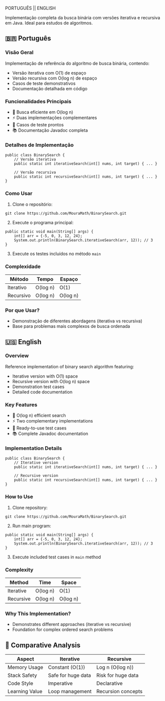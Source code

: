 PORTUGUÊS || ENGLISH


Implementação completa da busca binária com versões iterativa e recursiva em Java. Ideal para estudos de algoritmos.

## 🇧🇷 Português

### Visão Geral
Implementação de referência do algoritmo de busca binária, contendo:
- Versão iterativa com O(1) de espaço
- Versão recursiva com O(log n) de espaço
- Casos de teste demonstrativos
- Documentação detalhada em código

### Funcionalidades Principais
- 🎯 Busca eficiente em O(log n)
- ⚡ Duas implementações complementares
- 🧪 Casos de teste prontos
- 📚 Documentação Javadoc completa

### Detalhes de Implementação
```
public class BinarySearch {
    // Versão iterativa
    public static int iterativeSearch(int[] nums, int target) { ... }
    
    // Versão recursiva
    public static int recursiveSearch(int[] nums, int target) { ... }
}
```

### Como Usar
1. Clone o repositório:
```
git clone https://github.com/MouraMath/BinarySearch.git
```

2. Execute o programa principal:
```
public static void main(String[] args) {
    int[] arr = {-5, 0, 3, 12, 24};
    System.out.println(BinarySearch.iterativeSearch(arr, 12)); // 3
}
```

3. Execute os testes incluídos no método `main`

### Complexidade
| Método       | Tempo  | Espaço   |
|--------------|--------|----------|
| Iterativo    | O(log n)| O(1)     |
| Recursivo    | O(log n)| O(log n) |

### Por que Usar?
- Demonstração de diferentes abordagens (iterativa vs recursiva)
- Base para problemas mais complexos de busca ordenada

## 🇺🇸 English

### Overview
Reference implementation of binary search algorithm featuring:
- Iterative version with O(1) space
- Recursive version with O(log n) space
- Demonstration test cases
- Detailed code documentation

### Key Features
- 🎯 O(log n) efficient search
- ⚡ Two complementary implementations
- 🧪 Ready-to-use test cases
- 📚 Complete Javadoc documentation

### Implementation Details
```
public class BinarySearch {
    // Iterative version
    public static int iterativeSearch(int[] nums, int target) { ... }
    
    // Recursive version
    public static int recursiveSearch(int[] nums, int target) { ... }
}
```

### How to Use
1. Clone repository:
```
git clone https://github.com/MouraMath/BinarySearch.git
```

2. Run main program:
```
public static void main(String[] args) {
    int[] arr = {-5, 0, 3, 12, 24};
    System.out.println(BinarySearch.iterativeSearch(arr, 12)); // 3
}
```

3. Execute included test cases in `main` method

### Complexity
| Method       | Time   | Space    |
|--------------|--------|----------|
| Iterative    | O(log n)| O(1)     |
| Recursive    | O(log n)| O(log n) |

### Why This Implementation?
- Demonstrates different approaches (iterative vs recursive)
- Foundation for complex ordered search problems

## 📝 Comparative Analysis
| Aspect          | Iterative          | Recursive          |
|-----------------|--------------------|--------------------|
| Memory Usage    | Constant (O(1))    | Log n (O(log n))   |
| Stack Safety    | Safe for huge data | Risk for huge data |
| Code Style      | Imperative         | Declarative        |
| Learning Value  | Loop management    | Recursion concepts |
